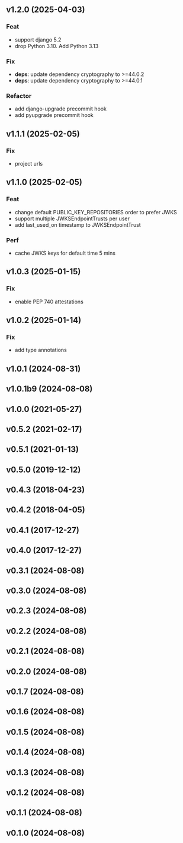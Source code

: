 ## v1.2.0 (2025-04-03)

### Feat

- support django 5.2
- drop Python 3.10. Add Python 3.13

### Fix

- **deps**: update dependency cryptography to >=44.0.2
- **deps**: update dependency cryptography to >=44.0.1

### Refactor

- add django-upgrade precommit hook
- add pyupgrade precommit hook

## v1.1.1 (2025-02-05)

### Fix

- project urls

## v1.1.0 (2025-02-05)

### Feat

- change default PUBLIC_KEY_REPOSITORIES order to prefer JWKS
- support multiple JWKSEndpointTrusts per user
- add last_used_on timestamp to JWKSEndpointTrust

### Perf

- cache JWKS keys for default time 5 mins

## v1.0.3 (2025-01-15)

### Fix

- enable PEP 740 attestations

## v1.0.2 (2025-01-14)

### Fix

- add type annotations

## v1.0.1 (2024-08-31)

## v1.0.1b9 (2024-08-08)

## v1.0.0 (2021-05-27)

## v0.5.2 (2021-02-17)

## v0.5.1 (2021-01-13)

## v0.5.0 (2019-12-12)

## v0.4.3 (2018-04-23)

## v0.4.2 (2018-04-05)

## v0.4.1 (2017-12-27)

## v0.4.0 (2017-12-27)

## v0.3.1 (2024-08-08)

## v0.3.0 (2024-08-08)

## v0.2.3 (2024-08-08)

## v0.2.2 (2024-08-08)

## v0.2.1 (2024-08-08)

## v0.2.0 (2024-08-08)

## v0.1.7 (2024-08-08)

## v0.1.6 (2024-08-08)

## v0.1.5 (2024-08-08)

## v0.1.4 (2024-08-08)

## v0.1.3 (2024-08-08)

## v0.1.2 (2024-08-08)

## v0.1.1 (2024-08-08)

## v0.1.0 (2024-08-08)
